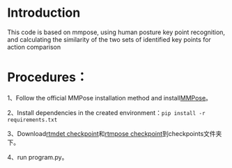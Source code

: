 # Introduction
This code is based on mmpose, using human posture key point recognition, and calculating the similarity of the two sets of identified key points for action comparison

# Procedures：

1、Follow the official MMPose installation method and install[MMPose](https://mmpose.readthedocs.io/en/latest/installation.html)。

2、Install dependencies in the created environment：`pip install -r requirements.txt`

3、Download[rtmdet checkpoint](https://download.openmmlab.com/mmdetection/v3.0/rtmdet/cspnext_rsb_pretrain/cspnext-m_8xb256-rsb-a1-600e_in1k-ecb3bbd9.pth)和[rtmpose checkpoint](https://download.openmmlab.com/mmpose/v1/projects/rtmposev1/rtmpose-m_simcc-aic-coco_pt-aic-coco_420e-256x192-63eb25f7_20230126.pth)到checkpoints文件夹下。

4、run program.py。

